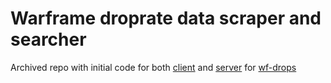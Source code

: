 # Warframe droprate data scraper and searcher

Archived repo with initial code for both [client](https://github.com/Xinchro/wf-drops-front) and [server](https://github.com/Xinchro/wf-drops-back) for [wf-drops](https://wf-drops.xinchronize.com)
